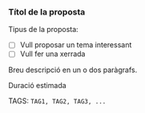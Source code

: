 ### Títol de la proposta

Tipus de la proposta:
- [ ] Vull proposar un tema interessant
- [ ] Vull fer una xerrada

Breu descripció en un o dos paràgrafs.

Duració estimada

TAGS: `TAG1, TAG2, TAG3, ...`

